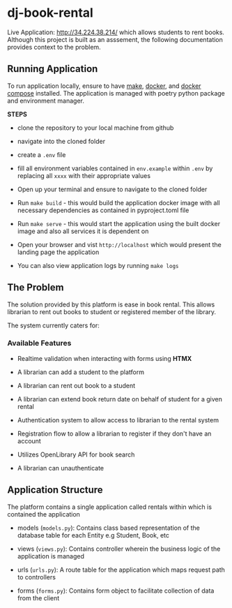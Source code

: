 # dj-book-rental

Live Application: http://34.224.38.214/  which allows students to rent books. Although this project is built as an asssement, the following documentation provides context to the problem.

## Running Application

To run application locally, ensure to have [make](https://leangaurav.medium.com/how-to-setup-install-gnu-make-on-windows-324480f1da69), [docker](https://docs.docker.com/engine/install/), and [docker compose](https://docs.docker.com/compose/install/) installed. The application is managed with poetry python package and environment manager.

**STEPS**

- clone the repository to your local machine from github

- navigate into the cloned folder

- create a `.env` file 

- fill all environment variables contained in `env.example` within `.env` by replacing all `xxxx` with their appropriate values

- Open up your terminal and ensure to navigate to the cloned folder

- Run `make build` - this would build the application docker image with all necessary dependencies as contained in pyproject.toml file

- Run `make serve` - this would start the application using the built docker image and also all services it is dependent on

- Open your browser and vist `http://localhost` which would present the landing page the application

- You can also view application logs by running `make logs`


## The Problem

The solution provided by this platform is ease in book rental. This allows librarian to rent out books to student or registered member of the library.

The system currently caters for:

### Available Features

- Realtime validation when interacting with forms using **HTMX**

- A librarian can add a student to the platform

- A librarian can rent out book to a student

- A librarian can extend book return date on behalf of student for a given rental

- Authentication system to allow access to librarian to the rental system

- Registration flow to allow a librarian to register if they don't have an account 

- Utilizes OpenLibrary API for book search

- A librarian can unauthenticate


## Application Structure

The platform contains a single application called rentals within which is contained the application

- models (`models.py`): Contains class based representation of the database table for each Entity e.g Student, Book, etc

- views (`views.py`): Contains controller wherein the business logic of the application is managed

- urls (`urls.py`): A route table for the application which maps request path to controllers

- forms (`forms.py`): Contains form object to facilitate collection of data from the client




